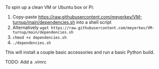 To spin up a clean VM or Ubuntu box or Pi:

1) Copy-paste https://raw.githubusercontent.com/meyerkev/VM-turnup/main/dependencies.sh into a shell script 
2) Alternatively `wget https://raw.githubusercontent.com/meyerkev/VM-turnup/main/dependencies.sh`
3) `chmod +x dependencies.sh`
4) `./dependencies.sh`

This will install a couple basic accessories and run a basic Python build.  

TODO: Add a .vimrc
